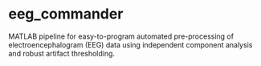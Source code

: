# eeg_commander
MATLAB pipeline for easy-to-program automated pre-processing of electroencephalogram (EEG) data using independent component analysis and robust artifact thresholding.

